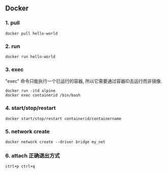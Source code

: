 
## Docker

### 1. pull

```
docker pull hello-world
```

### 2. run
```
docker run hello-world
```

### 3. exec
    
"exec" 命令只能执行一个已运行的容器, 所以它需要通过容器ID去运行而非镜像.
    
```
docker run -itd alpine
docker exec containerid /bin/bash
```

### 4. start/stop/restart
```
docker start/stop/restart containerid/containername
```

### 5. network create 
```
docker network create --driver bridge my_net
```

### 6. attach 正确退出方式 
```
ctrl+p ctrl+q
```
